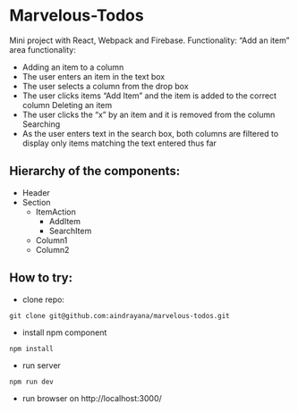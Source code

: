 # Marvelous-Todos
Mini project with React, Webpack and Firebase.
Functionality:
“Add an item” area functionality:
- Adding an item to a column
- The user enters an item in the text box
- The user selects a column from the drop box
- The user clicks items “Add Item” and the item is added to the correct column
Deleting an item
- The user clicks the “x” by an item and it is removed from the column
Searching
- As the user enters text in the search box, both columns are filtered to display only items matching the text entered thus far

## Hierarchy of the components:
- Header
- Section
  * ItemAction
    * AddItem
    * SearchItem
  * Column1
  * Column2

## How to try:
- clone repo:
```
git clone git@github.com:aindrayana/marvelous-todos.git
```
- install npm component
```
npm install
```
- run server
```
npm run dev
```
- run browser on http://localhost:3000/

